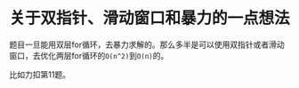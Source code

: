 # 关于双指针、滑动窗口和暴力的一点想法

题目一旦能用双层for循环，去暴力求解的。那么多半是可以使用双指针或者滑动窗口，去优化两层for循环的`O(n^2)`到`O(n)`的。

比如力扣第11题。

